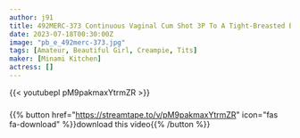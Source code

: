 ```yaml
---
author: j91
title: 492MERC-373 Continuous Vaginal Cum Shot 3P To A Tight-Breasted Beautiful Girl!
date: 2023-07-18T00:30:00Z
image: "pb_e_492merc-373.jpg"
tags: [Amateur, Beautiful Girl, Creampie, Tits]
maker: [Minami Kitchen]
actress: []
---
```



{{< youtubepl pM9pakmaxYtrmZR >}}
###

{{% button href="https://streamtape.to/v/pM9pakmaxYtrmZR" icon="fas fa-download" %}}download this video{{% /button %}}

